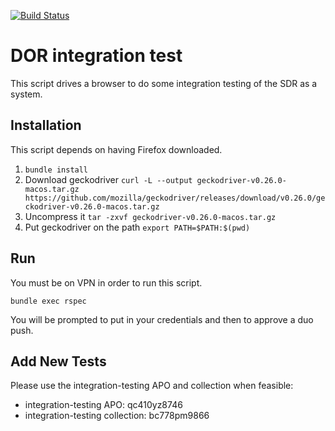 [![Build Status](https://travis-ci.org/sul-dlss/infrastructure-integration-test.svg?branch=master)](https://travis-ci.org/sul-dlss/infrastructure-integration-test)

# DOR integration test

This script drives a browser to do some integration testing of the SDR as a system.

## Installation

This script depends on having Firefox downloaded.

1. `bundle install`
1. Download geckodriver `curl -L --output geckodriver-v0.26.0-macos.tar.gz https://github.com/mozilla/geckodriver/releases/download/v0.26.0/geckodriver-v0.26.0-macos.tar.gz`
1. Uncompress it `tar -zxvf geckodriver-v0.26.0-macos.tar.gz`
1. Put geckodriver on the path `export PATH=$PATH:$(pwd)`

## Run

You must be on VPN in order to run this script.

`bundle exec rspec`

You will be prompted to put in your credentials and then to approve a duo push.

## Add New Tests

Please use the integration-testing APO and collection when feasible:
- integration-testing APO: qc410yz8746
- integration-testing collection: bc778pm9866
